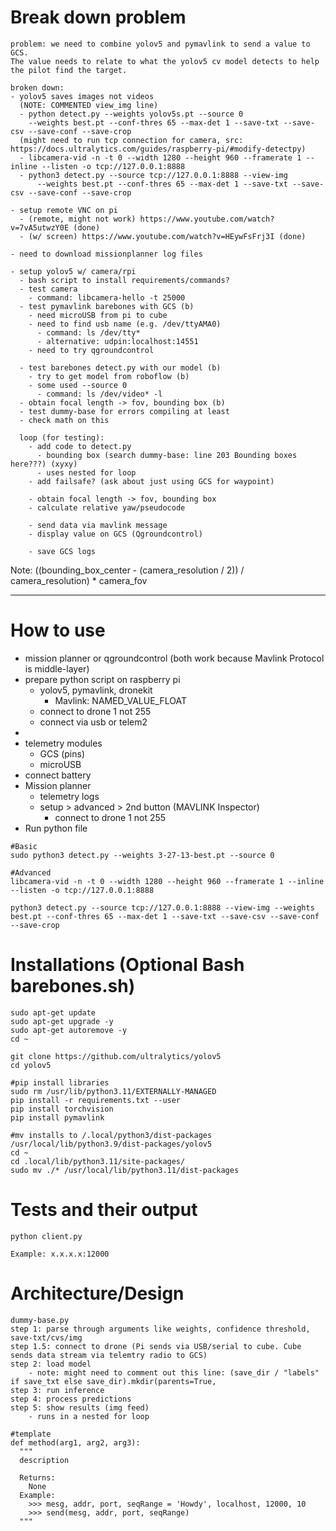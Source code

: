 # Break down problem
```
problem: we need to combine yolov5 and pymavlink to send a value to GCS. 
The value needs to relate to what the yolov5 cv model detects to help 
the pilot find the target.

broken down:
- yolov5 saves images not videos
  (NOTE: COMMENTED view_img line)
  - python detect.py --weights yolov5s.pt --source 0  
    --weights best.pt --conf-thres 65 --max-det 1 --save-txt --save-csv --save-conf --save-crop
  (might need to run tcp connection for camera, src: https://docs.ultralytics.com/guides/raspberry-pi/#modify-detectpy)
  - libcamera-vid -n -t 0 --width 1280 --height 960 --framerate 1 --inline --listen -o tcp://127.0.0.1:8888
  - python3 detect.py --source tcp://127.0.0.1:8888 --view-img 
      --weights best.pt --conf-thres 65 --max-det 1 --save-txt --save-csv --save-conf --save-crop

- setup remote VNC on pi
  - (remote, might not work) https://www.youtube.com/watch?v=7vA5utwzY0E (done)
  - (w/ screen) https://www.youtube.com/watch?v=HEywFsFrj3I (done)

- need to download missionplanner log files

- setup yolov5 w/ camera/rpi
  - bash script to install requirements/commands?
  - test camera
    - command: libcamera-hello -t 25000
  - test pymavlink barebones with GCS (b)
    - need microUSB from pi to cube
    - need to find usb name (e.g. /dev/ttyAMA0)
      - command: ls /dev/tty*
      - alternative: udpin:localhost:14551
    - need to try qgroundcontrol

  - test barebones detect.py with our model (b)
    - try to get model from roboflow (b)
    - some used --source 0 
      - command: ls /dev/video* -l
  - obtain focal length -> fov, bounding box (b)
  - test dummy-base for errors compiling at least
  - check math on this

  loop (for testing):
    - add code to detect.py
      - bounding box (search dummy-base: line 203 Bounding boxes here???) (xyxy)
      - uses nested for loop
    - add failsafe? (ask about just using GCS for waypoint)

    - obtain focal length -> fov, bounding box
    - calculate relative yaw/pseudocode

    - send data via mavlink message
    - display value on GCS (Qgroundcontrol)

    - save GCS logs
```
Note: ((bounding_box_center - (camera_resolution / 2)) / camera_resolution) * camera_fov

--- 
# How to use
- mission planner or qgroundcontrol (both work because Mavlink Protocol is middle-layer)
- prepare python script on raspberry pi
  - yolov5, pymavlink, dronekit
    - Mavlink: NAMED_VALUE_FLOAT
  - connect to drone 1 not 255
  - connect via usb or telem2
- 
- telemetry modules
  - GCS (pins)
  - microUSB
- connect battery
- Mission planner
  - telemetry logs
  - setup > advanced > 2nd button (MAVLINK Inspector)
    - connect to drone 1 not 255
- Run python file

```
#Basic 
sudo python3 detect.py --weights 3-27-13-best.pt --source 0

#Advanced
libcamera-vid -n -t 0 --width 1280 --height 960 --framerate 1 --inline --listen -o tcp://127.0.0.1:8888

python3 detect.py --source tcp://127.0.0.1:8888 --view-img --weights best.pt --conf-thres 65 --max-det 1 --save-txt --save-csv --save-conf --save-crop

```

# Installations (Optional Bash barebones.sh)
```
sudo apt-get update
sudo apt-get upgrade -y
sudo apt-get autoremove -y
cd ~

git clone https://github.com/ultralytics/yolov5
cd yolov5

#pip install libraries
sudo rm /usr/lib/python3.11/EXTERNALLY-MANAGED
pip install -r requirements.txt --user
pip install torchvision 
pip install pymavlink

#mv installs to /.local/python3/dist-packages /usr/local/lib/python3.9/dist-packages/yolov5
cd ~
cd .local/lib/python3.11/site-packages/
sudo mv ./* /usr/local/lib/python3.11/dist-packages
```

# Tests and their output
```python client.py```
```
Example: x.x.x.x:12000
```

# Architecture/Design
```
dummy-base.py
step 1: parse through arguments like weights, confidence threshold, save-txt/cvs/img
step 1.5: connect to drone (Pi sends via USB/serial to cube. Cube sends data stream via telemtry radio to GCS)
step 2: load model
    - note: might need to comment out this line: (save_dir / "labels" if save_txt else save_dir).mkdir(parents=True, 
step 3: run inference
step 4: process predictions
step 5: show results (img feed)
    - runs in a nested for loop

#template
def method(arg1, arg2, arg3):
  """
  description
  
  Returns:
    None
  Example:
    >>> mesg, addr, port, seqRange = 'Howdy', localhost, 12000, 10
    >>> send(mesg, addr, port, seqRange)
  """